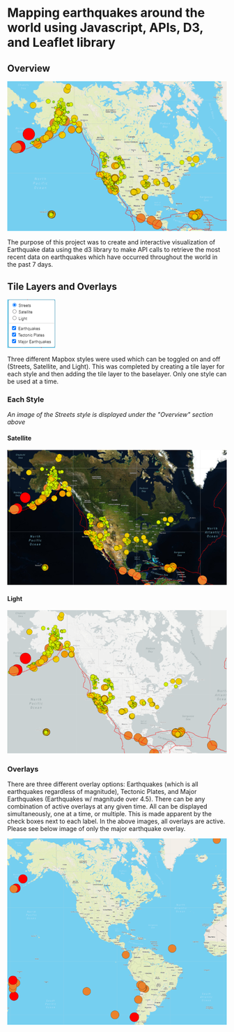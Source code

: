 # Mapping earthquakes around the world using Javascript, APIs, D3, and Leaflet library

## Overview

![overview](./Earthquake_Challenge/images/streets.png)

The purpose of this project was to create and interactive visualization of Earthquake data using the d3 library to make API calls to retrieve the most
recent data on earthquakes which have occurred throughout the world in the past 7 days.

## Tile Layers and Overlays

![tile layers and overlays](./Earthquake_Challenge/images/tilelayer%20and%20overlays.png)

Three different Mapbox styles were used which can be toggled on and off (Streets, Satellite, and Light). This was completed by creating a tile layer for each style and then adding
the tile layer to the baselayer. Only one style can be used at a time. 

### Each Style

*An image of the Streets style is displayed under the "Overview" section above*

#### Satellite

![satellite](./Earthquake_Challenge/images/satellite.png)

#### Light

![light](./Earthquake_Challenge/images/light.png)

### Overlays

There are three different overlay options: Earthquakes (which is all earthquakes regardless of magnitude), Tectonic Plates, and Major Earthquakes (Earthquakes w/ magnitude over 4.5). 
There can be any combination of active overlays at any given time. All can be displayed simultaneously, one at a time, or multiple. This is made apparent by the check boxes next to each label. In the above images, all overlays are active. Please see below image of only the major earthquake overlay. 

![major](./Earthquake_Challenge/images/major%20eqs.png)